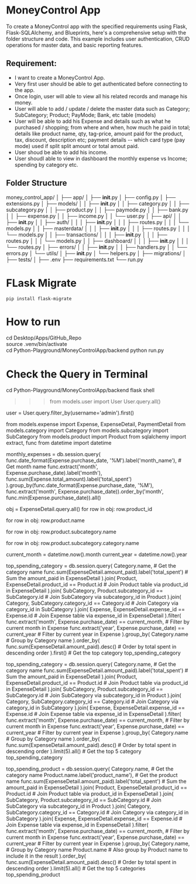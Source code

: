 # MoneyControl App
To create a MoneyControl app with the specified requirements using Flask, Flask-SQLAlchemy, and Blueprints, here's a comprehensive setup with the folder structure and code. This example includes user authentication, CRUD operations for master data, and basic reporting features.

## Requirement: 
* I want to create a MoneyControl App.
* Very first user should be able to get authenticated before connecting to the app.
* Once login, user will able to view all his related records and manage his money.
* User will able to add / update / delete the master data such as Category; SubCategory; Product; PayMode; Bank, etc table (models)
* User will be able to add his Expense and details such as what he purchased / shopping; from where and when, how much he paid in total; details like product name, qty, tag-price, amount paid for the product, tax, discount, description etc; payment details -- which card type (pay mode) used if split split amount or total amout paid.
* User shoud be able to add his income.
* User shoudl able to view in dashboard the monthly expense vs Income; spending by category etc.


## Folder Structure
money_control_app/
│
├── app/
│   ├── __init__.py
│   ├── config.py
│   ├── extensions.py
│   ├── models/
│   │   ├── __init__.py
│   │   ├── category.py
│   │   ├── subcategory.py
│   │   ├── product.py
│   │   ├── paymode.py
│   │   ├── bank.py
│   │   ├── expense.py
│   │   ├── income.py
│   │   └── user.py
│   ├── api/
│   │   ├── __init__.py
│   │   ├── auth/
│   │   │   ├── __init__.py
│   │   │   ├── routes.py
│   │   │   └── models.py
│   │   ├── masterdata/
│   │   │   ├── __init__.py
│   │   │   ├── routes.py
│   │   │   └── models.py
│   │   ├── transactions/
│   │   │   ├── __init__.py
│   │   │   ├── routes.py
│   │   │   └── models.py
│   │   ├── dashboard/
│   │   │   ├── __init__.py
│   │   │   └── routes.py
│   ├── errors/
│   │   ├── __init__.py
│   │   ├── handlers.py
│   │   └── errors.py
│   └── utils/
│       ├── __init__.py
│       └── helpers.py
│
├── migrations/
│
├── tests/
│
├── .env
├── requirements.txt
└── run.py


# FLask Migrate
`pip install flask-migrate`




# How to run
 cd Desktop/Apps/GitHub_Repo  
 source .venv/bin/activate  
 cd Python-Playground/MoneyControlApp/backend
 python run.py    

# Check the Query in Terminal
 cd Python-Playground/MoneyControlApp/backend
 flask shell
 >>> from models.user import User
 >>> User.query.all()

 user = User.query.filter_by(username='admin').first()


from models.expense import Expense, ExpenseDetail, PaymentDetail
from models.category import Category
from models.subcategory import SubCategory
from models.product import Product 
from sqlalchemy import extract, func
from datetime import datetime

monthly_expenses = db.session.query(
    func.date_format(Expense.purchase_date, '%M').label('month_name'),  # Get month name
    func.extract('month', Expense.purchase_date).label('month'),
    func.sum(Expense.total_amount).label('total_spent')
).group_by(func.date_format(Expense.purchase_date, '%M'), func.extract('month', Expense.purchase_date)).order_by('month', func.min(Expense.purchase_date)).all()


obj = ExpenseDetail.query.all()
for row in obj:
    row.product_id

for row in obj:
    row.product.name

for row in obj:
    row.product.subcategory.name

for row in obj:
    row.product.subcategory.category.name

current_month = datetime.now().month
current_year = datetime.now().year

<!-- top_spending_category = db.session.query(Category.name, func.sum(ExpenseDetail.amount).label('total_spent')).join(
    ExpenseDetail, Category.id == ExpenseDetail.category_id
).filter(
    func.extract('month', ExpenseDetail.date) == current_month,
    func.extract('year', ExpenseDetail.date) == current_year
).group_by(Category.name).order_by(func.sum(ExpenseDetail.amount).desc()).first() -->

<!-- top_spending_category = db.session.query(
    Category.name,  # Get the category name
    func.sum(ExpenseDetail.amount_paid).label('total_spent')  # Sum the amount_paid in ExpenseDetail
).join(
    Product, ExpenseDetail.product_id == Product.id  # Join Product table via product_id in ExpenseDetail
).join(
    SubCategory, Product.subcategory_id == SubCategory.id  # Join SubCategory via subcategory_id in Product
).join(
    Category, SubCategory.category_id == Category.id  # Join Category via category_id in SubCategory
).filter(
    func.extract('month', ExpenseDetail.purchase_date) == current_month,  # Filter by current month
    func.extract('year', ExpenseDetail.purchase_date) == current_year  # Filter by current year
).group_by(
    Category.name  # Group by Category name
).order_by(
    func.sum(ExpenseDetail.amount_paid).desc()  # Order by total spent in descending order
).first()  # Get the top category -->


top_spending_category = db.session.query(
    Category.name,  # Get the category name
    func.sum(ExpenseDetail.amount_paid).label('total_spent')  # Sum the amount_paid in ExpenseDetail
).join(
    Product, ExpenseDetail.product_id == Product.id  # Join Product table via product_id in ExpenseDetail
).join(
    SubCategory, Product.subcategory_id == SubCategory.id  # Join SubCategory via subcategory_id in Product
).join(
    Category, SubCategory.category_id == Category.id  # Join Category via category_id in SubCategory
).join(
    Expense, ExpenseDetail.expense_id == Expense.id  # Join Expense table via expense_id in ExpenseDetail
).filter(
    func.extract('month', Expense.purchase_date) == current_month,  # Filter by current month in Expense
    func.extract('year', Expense.purchase_date) == current_year  # Filter by current year in Expense
).group_by(
    Category.name  # Group by Category name
).order_by(
    func.sum(ExpenseDetail.amount_paid).desc()  # Order by total spent in descending order
).first()  # Get the top category
top_spending_category


top_spending_category = db.session.query(
    Category.name,  # Get the category name
    func.sum(ExpenseDetail.amount_paid).label('total_spent')  # Sum the amount_paid in ExpenseDetail
).join(
    Product, ExpenseDetail.product_id == Product.id  # Join Product table via product_id in ExpenseDetail
).join(
    SubCategory, Product.subcategory_id == SubCategory.id  # Join SubCategory via subcategory_id in Product
).join(
    Category, SubCategory.category_id == Category.id  # Join Category via category_id in SubCategory
).join(
    Expense, ExpenseDetail.expense_id == Expense.id  # Join Expense table via expense_id in ExpenseDetail
).filter(
    func.extract('month', Expense.purchase_date) == current_month,  # Filter by current month in Expense
    func.extract('year', Expense.purchase_date) == current_year  # Filter by current year in Expense
).group_by(
    Category.name  # Group by Category name
).order_by(
    func.sum(ExpenseDetail.amount_paid).desc()  # Order by total spent in descending order
).limit(5).all()  # Get the top 5 category
top_spending_category


<!-- top_spending_product = db.session.query(Product.name, func.sum(ExpenseDetail.amount_paid).label('total_spent')).join(
    ExpenseDetail, Product.id == ExpenseDetail.product_id
).filter(
    func.extract('month', Expense.purchase_date) == current_month,  # Filter by current month in Expense
    func.extract('year', Expense.purchase_date) == current_year  # Filter by current year in Expense
).group_by(Product.name).order_by(func.sum(ExpenseDetail.amount_paid).desc()).first()
top_spending_product -->

top_spending_product = db.session.query(
    Category.name,  # Get the category name
    Product.name.label('product_name'),  # Get the product name
    func.sum(ExpenseDetail.amount_paid).label('total_spent')  # Sum the amount_paid in ExpenseDetail
).join(
    Product, ExpenseDetail.product_id == Product.id  # Join Product table via product_id in ExpenseDetail
).join(
    SubCategory, Product.subcategory_id == SubCategory.id  # Join SubCategory via subcategory_id in Product
).join(
    Category, SubCategory.category_id == Category.id  # Join Category via category_id in SubCategory
).join(
    Expense, ExpenseDetail.expense_id == Expense.id  # Join Expense table via expense_id in ExpenseDetail
).filter(
    func.extract('month', Expense.purchase_date) == current_month,  # Filter by current month in Expense
    func.extract('year', Expense.purchase_date) == current_year  # Filter by current year in Expense
).group_by(
    Category.name,  # Group by Category name
    Product.name  # Also group by Product name to include it in the result
).order_by(
    func.sum(ExpenseDetail.amount_paid).desc()  # Order by total spent in descending order
).limit(5).all()  # Get the top 5 categories
top_spending_product